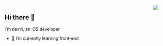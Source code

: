 <img align="right" src="https://github-readme-stats.vercel.app/api?username=devtll&show_icons=true&icon_color=CE1D2D&text_color=718096&bg_color=ffffff&hide_title=true" />

## Hi there 👋

I'm devtll, an iOS developer

- 🌱 I’m currently learning front-end
<!--
**Devtll/Devtll** is a ✨ _special_ ✨ repository because its `README.md` (this file) appears on your GitHub profile.

Here are some ideas to get you started:

- 🔭 I’m currently working on ...
- 🌱 I’m currently learning ...
- 👯 I’m looking to collaborate on ...
- 🤔 I’m looking for help with ...
- 💬 Ask me about ...
- 📫 How to reach me: ...
- 😄 Pronouns: ...
- ⚡ Fun fact: ...
-->
